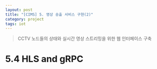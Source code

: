 ```yaml
---
layout: post
title: "[CIMS] 5. 영상 송출 서비스 구현(2)"
category: project
tags: iot
---
```


> CCTV 노드들의 상태와 실시간 영상 스트리밍을 위한 웹 인터페이스 구축

<!--more-->

# 5.4 HLS and gRPC






<!-- Links -->
